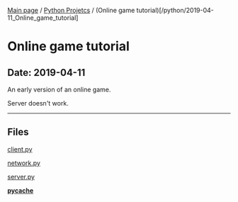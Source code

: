 [Main page](/) / [Python Projetcs](/python) / (Online game tutorial)[/python/2019-04-11_Online_game_tutorial]

# Online game tutorial

## Date: 2019-04-11

An early version of an online game.

Server doesn't work.

-----

## Files

[client.py](client.py)

[network.py](network.py)

[server.py](server.py)

[__pycache__](__pycache__)